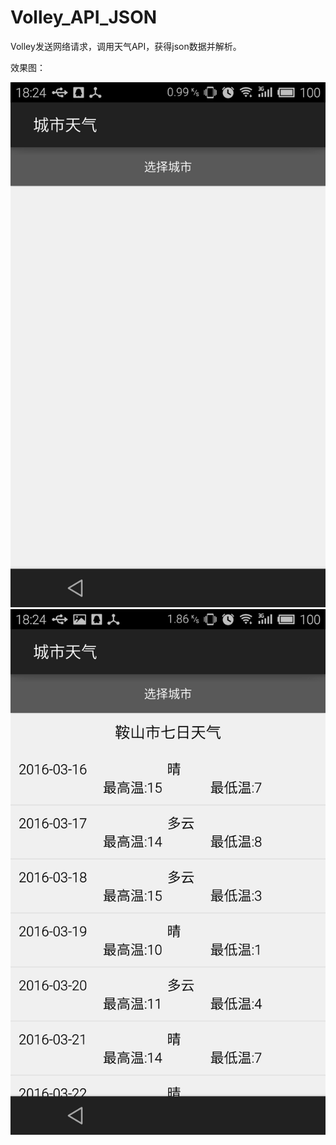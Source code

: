 # Volley_API_JSON
Volley发送网络请求，调用天气API，获得json数据并解析。

效果图：

![image](https://github.com/dongzhaoqi/Volley_API_JSON/blob/master/S60316-182448.jpg)
![image](https://github.com/dongzhaoqi/Volley_API_JSON/raw/master/S60316-182500.jpg)
